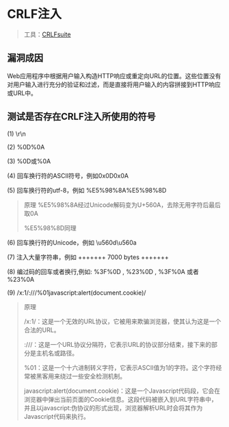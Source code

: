 # CRLF注入

> 工具：[CRLFsuite](https://github.com/Nefcore/CRLFsuite)

## 漏洞成因

Web应用程序中根据用户输入构造HTTP响应或重定向URL的位置。这些位置没有对用户输入进行充分的验证和过滤，而是直接将用户输入的内容拼接到HTTP响应或URL中。

## 测试是否存在CRLF注入所使用的符号

(1) \r\n

(2) %0D%0A

(3) %0D或%0A

(4) 回车换行符的ASCII符号，例如0x0D0x0A

(5) 回车换行符的utf-8，例如 %E5%98%8A%E5%98%8D

> 原理
> %E5%98%8A经过Unicode解码变为U+560A，去除无用字符后最后取0A
>
> %E5%98%8D同理

(6) 回车换行符的Unicode，例如 \u560d\u560a

(7) 注入大量字符串，例如 +++++++ 7000 bytes +++++++

(8) 编过码的回车或者换行,例如: %3F%0D , %23%0D , %3F%0A 或者 %23%0A

(9) /x:1/:///%01javascript:alert(document.cookie)/

> 原理
> 
> /x:1/：这是一个无效的URL协议，它被用来欺骗浏览器，使其认为这是一个合法的URL。
> 
> :///：这是一个URL协议分隔符，它表示URL的协议部分结束，接下来的部分是主机名或路径。
> 
> %01：这是一个十六进制转义字符，它表示ASCII值为1的字符。这个字符经常被黑客用来绕过一些安全检测机制。
>
> javascript:alert(document.cookie)：这是一个Javascript代码段，它会在浏览器中弹出当前页面的Cookie信息。这段代码被嵌入到URL字符串中，并且以javascript:伪协议的形式出现，浏览器解析URL时会将其作为Javascript代码来执行。